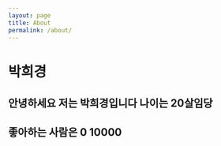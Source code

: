 ```yaml
---
layout: page
title: About
permalink: /about/
---
```


# 박희경

## 안녕하세요 저는 박희경입니다 나이는 20살임당

## 좋아하는 사람은 0 10000









